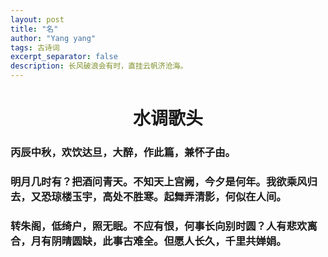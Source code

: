 ```yaml
---
layout: post
title: "名"
author: "Yang yang"
tags: 古诗词
excerpt_separator: false
description: 长风破浪会有时，直挂云帆济沧海。
---
```


# <center>水调歌头</center>

### 丙辰中秋，欢饮达旦，大醉，作此篇，兼怀子由。

### 明月几时有？把酒问青天。不知天上宫阙，今夕是何年。我欲乘风归去，又恐琼楼玉宇，高处不胜寒。起舞弄清影，何似在人间。

### 转朱阁，低绮户，照无眠。不应有恨，何事长向别时圆？人有悲欢离合，月有阴晴圆缺，此事古难全。但愿人长久，千里共婵娟。

